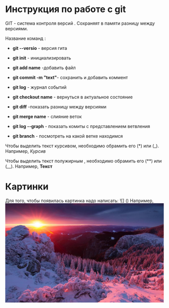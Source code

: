 # Инструкция по работе с git

GIT - система контроля версий . Сохраняят в памяти разницу между версиями.

Название команд :
* __git --versio__  - версия гита 
* __git init__ - инициализировать 
* __git add name__ -добавить файл
* __git commit -m "text"__- сохранить и добавить коммент
* __git log__ - журнал событий
* __git checkout name__ - вернуться в актуальное состояние  
* __git diff__ -показать разницу между версиями

* __git merge name__ - слияние веток
* __git log --graph__ - показать комиты с представлением ветвления 
* __git branch__ - посмотреть на какой ветке находимся 



Чтобы выделить текст курсивом, необходимо обрамить его (*) или (_). Например, *Курсив* 

Чтобы выделить текст полужирным , необходимо обрамить его (**) или (__). Например, __Текст__ 

# Картинки

Для того, чтобы появилась картинка надо написать: 
![] () Например, 
![картинка](priroda.jpg)




